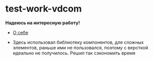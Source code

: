 # test-work-vdcom

**Надеюсь на интересную работу!**

* [О себе](https://vik163own.github.io/me/#contacts)

* Здесь использовал библиотеку компонентов, для сложных элементов, раньше ими не пользовался, поэтому с версткой идеально не получилось. Решил так сэкономить время
